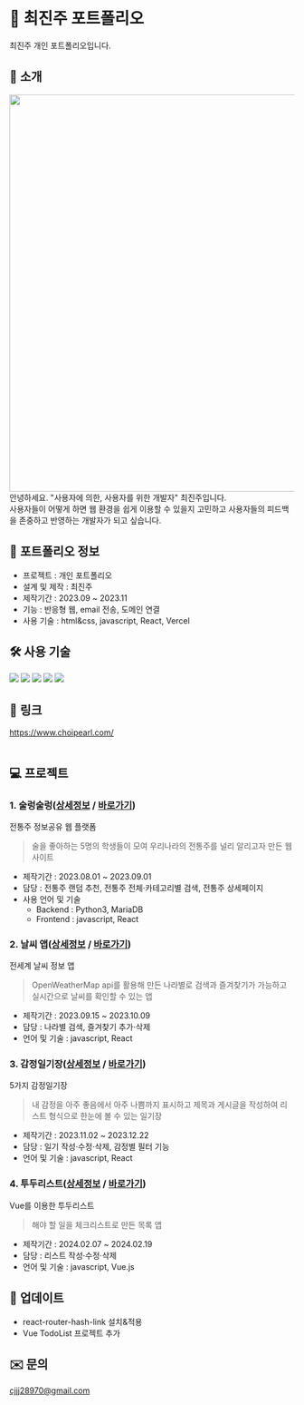 # 💎 최진주 포트폴리오
최진주 개인 포트폴리오입니다. <br />

## 📍 소개
<img src="https://github.com/pearlworld/Portfolio-site/assets/131851034/81a861f9-7e2a-40f9-b8e2-67e87860307c" width="700"> <br />
안녕하세요. "사용자에 의한, 사용자를 위한 개발자" 최진주입니다. <br />
사용자들이 어떻게 하면 웹 환경을 쉽게 이용할 수 있을지 고민하고 
사용자들의 피드백을 존중하고 반영하는 개발자가 되고 싶습니다. 
<br />

## 📝 포트폴리오 정보
- 프로젝트 : 개인 포트폴리오<br />
- 설계 및 제작 : 최진주<br />
- 제작기간 : 2023.09 ~ 2023.11<br />
- 기능 : 반응형 웹, email 전송, 도메인 연결<br />
- 사용 기술 : html&css, javascript, React, Vercel

## 🛠 사용 기술
<img src="https://img.shields.io/badge/HTML5-E34F26?style=flat&logo=html5&logoColor=white"/></a>
<img src="https://img.shields.io/badge/CSS3-1572B6?style=flat&logo=css3&logoColor=white"/></a>
<img src="https://img.shields.io/badge/JavaScript-F7DF1E?style=flat&logo=JavaScript&logoColor=white"/></a>
<img src="https://img.shields.io/badge/React-20232A?style=flat&logo=react&logoColor=61DAFB"/></a>
<img src="https://img.shields.io/badge/Vercel-000000?style=flat&logo=vercel&logoColor=white"/></a>
<br />


## 🔗 링크
https://www.choipearl.com/
<br />
<br />

## 💻 프로젝트
### 1. 술렁술렁([상세정보](https://github.com/roalwh/Project-OMDB-Public) / [바로가기](http://roalwh.iptime.org:20108/)) <br />
전통주 정보공유 웹 플랫폼 <br />
> 술을 좋아하는 5명의 학생들이 모여 우리나라의 전통주를 널리 알리고자 만든 웹 사이트 
- 제작기간 : 2023.08.01 ~ 2023.09.01
- 담당 : 전통주 랜덤 추천, 전통주 전체·카테고리별 검색, 전통주 상세페이지 <br>
- 사용 언어 및 기술
  - Backend : Python3, MariaDB
  - Frontend : javascript, React

### 2. 날씨 앱([상세정보](https://github.com/pearlworld/weather-app.git) / [바로가기](https://weather-app-pearlworld.vercel.app/)) <br />
전세계 날씨 정보 앱 <br />
> OpenWeatherMap api를 활용해 만든 나라별로 검색과 즐겨찾기가 가능하고 실시간으로 날씨를 확인할 수 있는 앱
- 제작기간 : 2023.09.15 ~ 2023.10.09
- 담당 : 나라별 검색, 즐겨찾기 추가·삭제
- 언어 및 기술 : javascript, React

### 3. 감정일기장([상세정보](https://github.com/pearlworld/emotion-diary.git) / [바로가기](https://emotion-diary-pearworld.vercel.app/))<br />
5가지 감정일기장 <br />
> 내 감정을 아주 좋음에서 아주 나쁨까지 표시하고 제목과 게시글을 작성하여 리스트 형식으로 한눈에 볼 수 있는 일기장
- 제작기간 : 2023.11.02 ~ 2023.12.22
- 담당 : 일기 작성·수정·삭제, 감정별 필터 기능
- 언어 및 기술 : javascript, React

### 4. 투두리스트([상세정보](https://github.com/pearlworld/todo-list) / [바로가기](https://todo-list-pearlworld.vercel.app/))<br />
Vue를 이용한 투두리스트 <br />
> 해야 할 일을 체크리스트로 만든 목록 앱
- 제작기간 : 2024.02.07 ~ 2024.02.19
- 담당 : 리스트 작성·수정·삭제
- 언어 및 기술 : javascript, Vue.js

## 🚀 업데이트
- react-router-hash-link 설치&적용
- Vue TodoList 프로젝트 추가

## ✉️ 문의
cjjj28970@gmail.com
